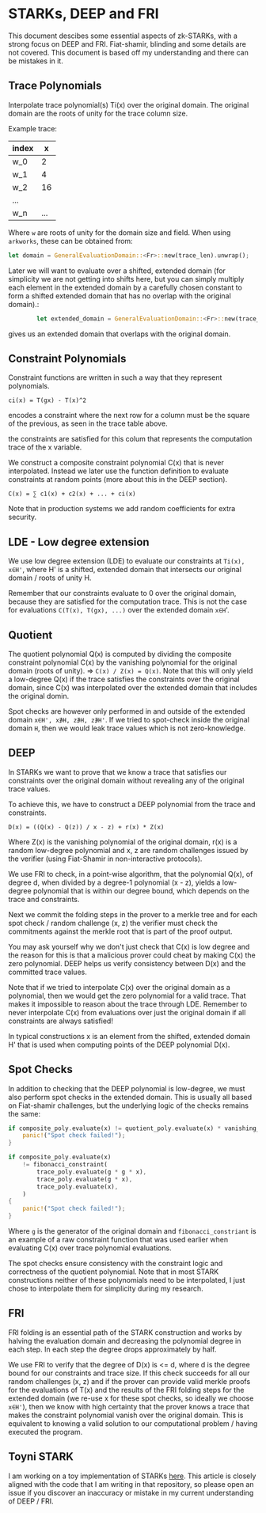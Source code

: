 # STARKs, DEEP and FRI
This document descibes some essential aspects of zk-STARKs, with a strong focus on DEEP and FRI. Fiat-shamir, blinding and some details are not covered. This document is based off my understanding and there can be mistakes in it.

## Trace Polynomials
Interpolate trace polynomial(s) Ti(x) over the original domain. The original domain are the roots of unity for the trace column size.

Example trace:

| index |  x  |
|-------|-----|
| w_0   |  2  |
| w_1   |  4  |
| w_2   |  16 |
| ...   |     |
| w_n   | ... |

Where `w` are roots of unity for the domain size and field. When using `arkworks`, these can be obtained from:

```rust
let domain = GeneralEvaluationDomain::<Fr>::new(trace_len).unwrap();
```

Later we will want to evaluate over a shifted, extended domain (for simplicity we are not getting into shifts here, but you can simply multiply each element in the extended domain by a carefully chosen constant to form a shifted extended domain that has no overlap with the original domain).:

```rust
        let extended_domain = GeneralEvaluationDomain::<Fr>::new(trace_len * 8).unwrap();
```
gives us an extended domain that overlaps with the original domain.

## Constraint Polynomials
Constraint functions are written in such a way that they represent polynomials.

`ci(x) = T(gx) - T(x)^2`

encodes a constraint where the next row for a column must be the square of the previous, as seen in the trace table above.

the constraints are satisfied for this colum that represents the computation trace of the x variable.

We construct a composite constraint polynomial C(x) that is never interpolated. Instead we later use the function definition to evaluate constraints at random points (more about this in the DEEP section).

`C(x) = ∑ c1(x) + c2(x) + ... + ci(x)`

Note that in production systems we add random coefficients for extra security.

## LDE - Low degree extension
We use low degree extension (LDE) to evaluate our constraints at `Ti(x), x∈H'`, where H' is a shifted, extended domain that intersects our original domain / roots of unity H.

Remember that our constraints evaluate to 0 over the original domain, because they are satisfied for the computation trace. This is not the case for evaluations `C(T(x), T(gx), ...)` over the extended domain `x∈H`'.

## Quotient
The quotient polynomial Q(x) is computed by dividing the composite constraint polynomial C(x) by the vanishing polynomial for the original domain (roots of unity). => `C(x) / Z(x) = Q(x)`. Note that this will only yield a low-degree Q(x) if the trace satisfies the constraints over the original domain, since C(x) was interpolated over the extended domain that includes the original domin.

Spot checks are however only performed in and outside of the extended domain `x∈H', x∌H, z∌H, z∌H'`. If we tried to spot-check inside the original domain `H`, then we would leak trace values which is not zero-knowledge.

## DEEP
In STARKs we want to prove that we know a trace that satisfies our constraints over the original domain without revealing any of the original trace values.

To achieve this, we have to construct a DEEP polynomial from the trace and constraints.

`D(x) = ((Q(x) - Q(z)) / x - z) + r(x) * Z(x)`

Where Z(x) is the vanishing polynomial of the original domain, r(x) is a random low-degree polynomial and x, z are random challenges issued by the verifier (using Fiat-Shamir in non-interactive protocols).

We use FRI to check, in a point-wise algorithm, that the polynomial Q(x), of degree d, when divided by a degree-1 polynomial (x - z), yields a low-degree polynomial that is within our degree bound, which depends on the trace and constraints.

Next we commit the folding steps in the prover to a merkle tree and for each spot check / random challenge (x, z) the verifier must check the commitments against the merkle root that is part of the proof output.

You may ask yourself why we don't just check that C(x) is low degree and the reason for this is that a malicious prover could cheat by making C(x) the zero polynomial. DEEP helps us verify consistency between D(x) and the committed trace values.

Note that if we tried to interpolate C(x) over the original domain as a polynomial, then we would get the zero polynomial for a valid trace. That makes it impossible to reason about the trace through LDE. Remember to never interpolate C(x) from evaluations over just the original domain if all constraints are always satisfied!

In typical constructions x is an element from the shifted, extended domain H' that is used when computing points of the DEEP polynomial D(x).

## Spot Checks 
In addition to checking that the DEEP polynomial is low-degree, we must also perform spot checks in the extended domain. This is usually all based on Fiat-shamir challenges, but the underlying logic of the checks remains the same:

```rust
if composite_poly.evaluate(x) != quotient_poly.evaluate(x) * vanishing_poly.evaluate(x) {
    panic!("Spot check failed!");
}

if composite_poly.evaluate(x)
    != fibonacci_constraint(
        trace_poly.evaluate(g * g * x),
        trace_poly.evaluate(g * x),
        trace_poly.evaluate(x),
    )
{
    panic!("Spot check failed!");
}
```
Where `g` is the generator of the original domain and `fibonacci_constriant` is an example of a raw constraint function that was used earlier when evaluating C(x) over trace polynomial evaluations.

The spot checks ensure consistency with the constraint logic and correctness of the quotient polynomial. Note that in most STARK constructions neither of these polynomials need to be interpolated, I just chose to interpolate them for simplicity during my research.

## FRI
FRI folding is an essential path of the STARK construction and works by halving the evaluation domain and decreasing the polynomial degree in each step. In each step the degree drops approximately by half.

We use FRI to verify that the degree of D(x) is <= d, where d is the degree bound for our constraints and trace size. If this check succeeds for all our random challenges (x, z) and if the prover can provide valid merkle proofs for the evaluations of T(x) and the results of the FRI folding steps for the extended domain (we re-use x for these spot checks, so ideally we choose `x∈H'`), then we know with high certainty that the prover knows a trace that makes the constraint polynomial vanish over the original domain. This is equivalent to knowing a valid solution to our computational problem / having executed the program.

## Toyni STARK
I am working on a toy implementation of STARKs [here](https://github.com/jonas089/toyni). This article is closely aligned with the code that I am writing in that repository, so please open an issue if you discover an inaccuracy or mistake in my current understanding of DEEP / FRI.